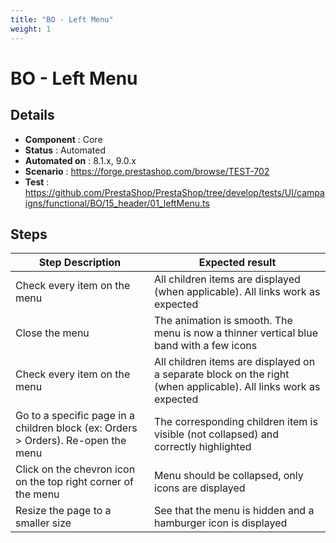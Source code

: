 ```yaml
---
title: "BO - Left Menu"
weight: 1
---
```


# BO - Left Menu
## Details
* **Component** : Core
* **Status** : Automated
* **Automated on** : 8.1.x, 9.0.x
* **Scenario** : https://forge.prestashop.com/browse/TEST-702
* **Test** : https://github.com/PrestaShop/PrestaShop/tree/develop/tests/UI/campaigns/functional/BO/15_header/01_leftMenu.ts

## Steps
| Step Description | Expected result |
| ----- | ----- |
| Check every item on the menu | All children items are displayed (when applicable). All links work as expected |
| Close the menu | The animation is smooth. The menu is now a thinner vertical blue band with a few icons |
| Check every item on the menu | All children items are displayed on a separate block on the right (when applicable). All links work as expected |
| Go to a specific page in a children block (ex: Orders > Orders). Re-open the menu | The corresponding children item is visible (not collapsed) and correctly highlighted |
| Click on the chevron icon on the top right corner of the menu | Menu should be collapsed, only icons are displayed |
| Resize the page to a smaller size | See that the menu is hidden and a hamburger icon is displayed |